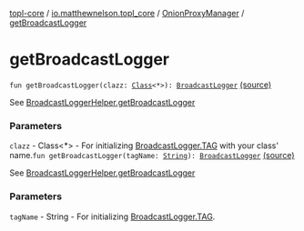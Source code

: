 [topl-core](../../index.md) / [io.matthewnelson.topl_core](../index.md) / [OnionProxyManager](index.md) / [getBroadcastLogger](./get-broadcast-logger.md)

# getBroadcastLogger

`fun getBroadcastLogger(clazz: `[`Class`](https://docs.oracle.com/javase/6/docs/api/java/lang/Class.html)`<*>): `[`BroadcastLogger`](../../io.matthewnelson.topl_core.broadcaster/-broadcast-logger/index.md) [(source)](https://github.com/05nelsonm/TorOnionProxyLibrary-Android/blob/master/topl-core/src/main/java/io/matthewnelson/topl_core/OnionProxyManager.kt#L173)

See [BroadcastLoggerHelper.getBroadcastLogger](#)

### Parameters

`clazz` - Class&lt;*&gt; - For initializing [BroadcastLogger.TAG](../../io.matthewnelson.topl_core.broadcaster/-broadcast-logger/-t-a-g.md) with your class' name.`fun getBroadcastLogger(tagName: `[`String`](https://kotlinlang.org/api/latest/jvm/stdlib/kotlin/-string/index.html)`): `[`BroadcastLogger`](../../io.matthewnelson.topl_core.broadcaster/-broadcast-logger/index.md) [(source)](https://github.com/05nelsonm/TorOnionProxyLibrary-Android/blob/master/topl-core/src/main/java/io/matthewnelson/topl_core/OnionProxyManager.kt#L181)

See [BroadcastLoggerHelper.getBroadcastLogger](#)

### Parameters

`tagName` - String - For initializing [BroadcastLogger.TAG](../../io.matthewnelson.topl_core.broadcaster/-broadcast-logger/-t-a-g.md).